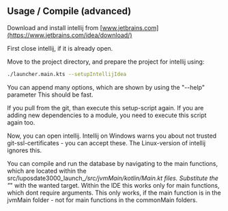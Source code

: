 ## Usage / Compile (advanced)

Download and install intellij from [www.jetbrains.com](https://www.jetbrains.com/idea/download/)

First close intellij, if it is already open.

Move to the project directory, and prepare the project for intellij using:

```bash
./launcher.main.kts --setupIntellijIdea
```

You can append many options, which are shown by using the "--help" parameter
This should be fast.

If you pull from the git, than execute this setup-script again.
If you are adding new dependencies to a module, you need to execute this script again too.

Now, you can open intellij.
Intellij on Windows warns you about not trusted git-ssl-certificates - you can accept these.
The Linux-version of intellij ignores this.

You can compile and run the database by navigating to the main functions, which are located within the src/luposdate3000_launch_*/src/jvmMain/kotlin/Main.kt files.
Substitute the "*" with the wanted target.
Within the IDE this works only for main functions, which dont require arguments.
This only works, if the main function is in the jvmMain folder - not for main functions in the commonMain folders.
